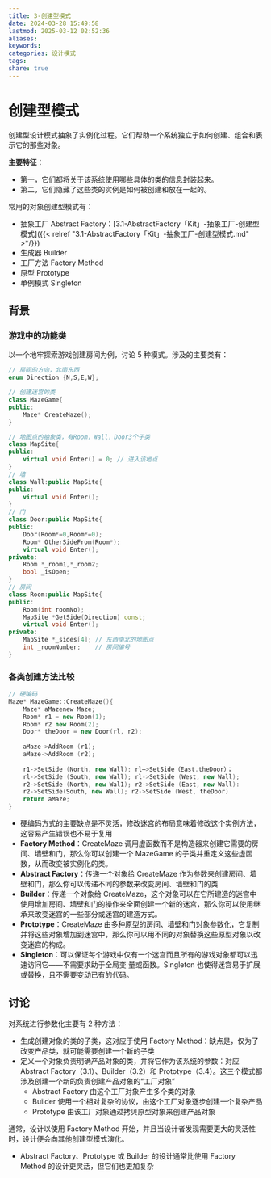 ```yaml
---
title: 3-创建型模式
date: 2024-03-28 15:49:58
lastmod: 2025-03-12 02:52:36
aliases: 
keywords: 
categories: 设计模式
tags: 
share: true
---
```





# 创建型模式

创建型设计模式抽象了实例化过程。它们帮助一个系统独立于如何创建、组合和表示它的那些对象。

**主要特征**：
- 第一，它们都将关于该系统使用哪些具体的类的信息封装起来。
- 第二，它们隐藏了这些类的实例是如何被创建和放在一起的。


常用的对象创建型模式有：
- 抽象工厂 Abstract Factory：[3.1-AbstractFactory「Kit」-抽象工厂-创建型模式]({{< relref "3.1-AbstractFactory「Kit」-抽象工厂-创建型模式.md" >*/}})
- 生成器 Builder
- 工厂方法 Factory Method
- 原型 Prototype
- 单例模式 Singleton


## 背景

### 游戏中的功能类
以一个地牢探索游戏创建房间为例，讨论 5 种模式。涉及的主要类有：
```cpp
// 房间的方向，北南东西
enum Direction {N,S,E,W}; 

// 创建迷宫的类
class MazeGame{
public:
	Maze* CreateMaze();
}

// 地图点的抽象类，有Room，Wall，Door3个子类
class MapSite{
public:
	virtual void Enter() = 0; // 进入该地点
}
// 墙
class Wall:public MapSite{
public:
	virtual void Enter();
}
// 门
class Door:public MapSite{  
public:
	Door(Room*=0,Room*=0);
	Room* OtherSideFrom(Room*);
	virtual void Enter();
private:
	Room *_room1,*_room2;
	bool _isOpen;
}
// 房间
class Room:public MapSite{
public:
	Room(int roomNo);
	MapSite *GetSide(Direction) const;
	virtual void Enter();
private:
	MapSite *_sides[4]; // 东西南北的地图点
	int _roomNumber;    // 房间编号
}
```

### 各类创建方法比较

```cpp
// 硬编码
Maze* MazeGame::CreateMaze(){
	Maze* aMazenew Maze;
	Room* r1 = new Room(1); 
	Room* r2 new Room(2);
	Door* theDoor = new Door(rl, r2);
	
	aMaze->AddRoom (r1);
	aMaze->AddRoom (r2);
	
	r1->SetSide (North, new Wall); rl—>SetSide（East.theDoor）；
	rl->SetSide (South, new Wall); rl->SetSide (West, new Wall);
	r2->SetSide (North, new Wal1); r2->SetSide (East, new Wall): 
	r2->SetSide(South, new Wall); r2->SetSide (West, theDoor) 
	return aMaze;
}
```

- 硬编码方式的主要缺点是不灵活，修改迷宫的布局意味着修改这个实例方法，这容易产生错误也不易于复用
- **Factory Method**：CreateMaze 调用虚函数而不是构造器来创建它需要的房间、墙壁和门，那么你可以创建一个 MazeGame 的子类并重定义这些虚函数，从而改变被实例化的类。
- **Abstract Factory**：传递一个对象给 CreateMaze 作为参数来创建房间、墙壁和门，那么你可以传递不同的参数来改变房间、墙壁和门的类
- **Builder**：传递一个对象给 CreateMaze，这个对象可以在它所建造的迷宫中使用增加房间、墙壁和门的操作来全面创建一个新的迷宫，那么你可以使用继承来改变迷宫的一些部分或迷宫的建造方式。
- **Prototype**：CreateMaze 由多种原型的房间、墙壁和门对象参数化，它复制并将这些对象增加到迷宫中，那么你可以用不同的对象替换这些原型对象以改变迷宫的构成。
- **Singleton**：可以保证每个游戏中仅有一个迷宫而且所有的游戏对象都可以迅速访问它——不需要求助于全局变 
量或函数。Singleton 也使得迷宫易于扩展或替换，且不需要变动已有的代码。




## 讨论

对系统进行参数化主要有 2 种方法：
- 生成创建对象的类的子类，这对应于使用 Factory Method：缺点是，仅为了改变产品类，就可能需要创建一个新的子类
- 定义一个对象负责明确产品对象的类，并将它作为该系统的参数：对应 Abstract Factory（3.1）、Builder（3.2）和 Prototype（3.4）。这三个模式都涉及创建一个新的负责创建产品对象的“工厂对象”
	- Abstract Factory 由这个工厂对象产生多个类的对象
	- Builder 使用一个相对复杂的协议，由这个工厂对象逐步创建一个复杂产品
	- Prototype 由该工厂对象通过拷贝原型对象来创建产品对象


通常，设计以使用 Factory Method 开始，并且当设计者发现需要更大的灵活性时，设计便会向其他创建型模式演化。
- Abstract Factory、Prototype 或 Builder 的设计通常比使用 Factory Method 的设计更灵活，但它们也更加复杂